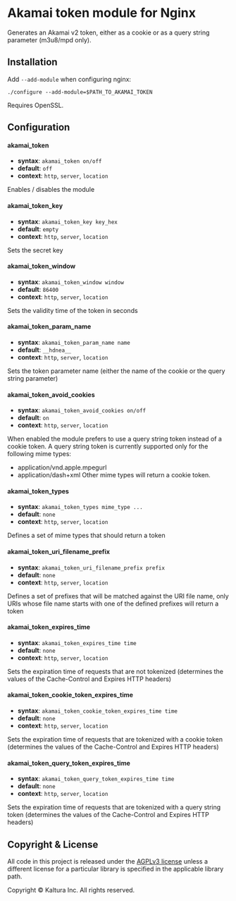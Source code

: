 # Akamai token module for Nginx

Generates an Akamai v2 token, either as a cookie or as a query string parameter (m3u8/mpd only).

## Installation

Add `--add-module` when configuring nginx:

    ./configure --add-module=$PATH_TO_AKAMAI_TOKEN

Requires OpenSSL.

## Configuration

#### akamai_token
* **syntax**: `akamai_token on/off`
* **default**: `off`
* **context**: `http`, `server`, `location`

Enables / disables the module

#### akamai_token_key
* **syntax**: `akamai_token_key key_hex`
* **default**: `empty`
* **context**: `http`, `server`, `location`

Sets the secret key

#### akamai_token_window
* **syntax**: `akamai_token_window window`
* **default**: `86400`
* **context**: `http`, `server`, `location`

Sets the validity time of the token in seconds

#### akamai_token_param_name
* **syntax**: `akamai_token_param_name name`
* **default**: `__hdnea__`
* **context**: `http`, `server`, `location`

Sets the token parameter name (either the name of the cookie or the query string parameter)

#### akamai_token_avoid_cookies
* **syntax**: `akamai_token_avoid_cookies on/off`
* **default**: `on`
* **context**: `http`, `server`, `location`

When enabled the module prefers to use a query string token instead of a cookie token.
A query string token is currently supported only for the following mime types:
* application/vnd.apple.mpegurl
* application/dash+xml
Other mime types will return a cookie token.

#### akamai_token_types
* **syntax**: `akamai_token_types mime_type ...`
* **default**: `none`
* **context**: `http`, `server`, `location`

Defines a set of mime types that should return a token

#### akamai_token_uri_filename_prefix
* **syntax**: `akamai_token_uri_filename_prefix prefix`
* **default**: `none`
* **context**: `http`, `server`, `location`

Defines a set of prefixes that will be matched against the URI file name, only URIs whose file name
starts with one of the defined prefixes will return a token

#### akamai_token_expires_time
* **syntax**: `akamai_token_expires_time time`
* **default**: `none`
* **context**: `http`, `server`, `location`

Sets the expiration time of requests that are not tokenized 
(determines the values of the Cache-Control and Expires HTTP headers)

#### akamai_token_cookie_token_expires_time
* **syntax**: `akamai_token_cookie_token_expires_time time`
* **default**: `none`
* **context**: `http`, `server`, `location`

Sets the expiration time of requests that are tokenized with a cookie token 
(determines the values of the Cache-Control and Expires HTTP headers)

#### akamai_token_query_token_expires_time
* **syntax**: `akamai_token_query_token_expires_time time`
* **default**: `none`
* **context**: `http`, `server`, `location`

Sets the expiration time of requests that are tokenized with a query string token 
(determines the values of the Cache-Control and Expires HTTP headers)

## Copyright & License

All code in this project is released under the [AGPLv3 license](http://www.gnu.org/licenses/agpl-3.0.html) unless a different license for a particular library is specified in the applicable library path. 

Copyright © Kaltura Inc. All rights reserved.
